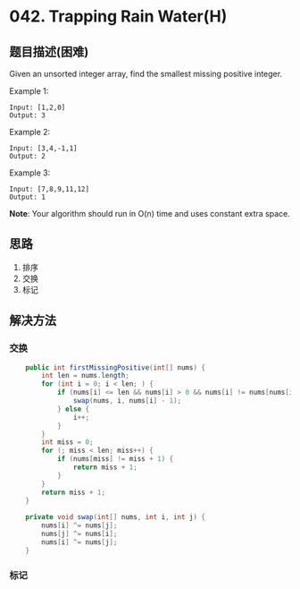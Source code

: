 # 042. Trapping Rain Water(H)

## 题目描述(困难)

Given an unsorted integer array, find the smallest missing positive integer.

Example 1:
```
Input: [1,2,0]
Output: 3
```
Example 2:
```
Input: [3,4,-1,1]
Output: 2
```
Example 3:
```
Input: [7,8,9,11,12]
Output: 1
```

**Note**:
Your algorithm should run in O(n) time and uses constant extra space.



## 思路

1. 排序
2. 交换
3. 标记

## 解决方法

### 交换

```java
    public int firstMissingPositive(int[] nums) {
        int len = nums.length;
        for (int i = 0; i < len; ) {
            if (nums[i] <= len && nums[i] > 0 && nums[i] != nums[nums[i] - 1]) {
                swap(nums, i, nums[i] - 1);
            } else {
                i++;
            }
        }
        int miss = 0;
        for (; miss < len; miss++) {
            if (nums[miss] != miss + 1) {
                return miss + 1;
            }
        }
        return miss + 1;
    }
    
    private void swap(int[] nums, int i, int j) {
        nums[i] ^= nums[j];
        nums[j] ^= nums[i];
        nums[i] ^= nums[j];
    }

```

### 标记
